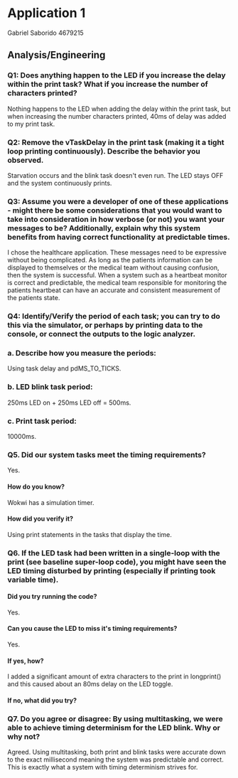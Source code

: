 
# Application 1

Gabriel Saborido  4679215

## Analysis/Engineering

### Q1: Does anything happen to the LED if you increase the delay within the print task? What if you increase the number of characters printed? 

Nothing happens to the LED when adding the delay within the print task, but when increasing the number characters printed, 40ms of delay was added to my print task.

### Q2: Remove the vTaskDelay in the print task (making it a tight loop printing continuously). Describe the behavior you observed.

Starvation occurs and the blink task doesn't even run. The LED stays OFF and the system continuously prints.

### Q3: Assume you were a developer of one of these applications - might there be some considerations that you would want to take into consideration in how verbose (or not) you want your messages to be? Additionally, explain why this system benefits from having correct functionality at predictable times.

I chose the healthcare application. These messages need to be expressive without being complicated. As long as the patients information can be displayed to themselves or the medical team without causing confusion, then the system is successful. When a system such as a heartbeat monitor is correct and predictable, the medical team responsible for monitoring the patients heartbeat can have an accurate and consistent measurement of the patients state.

### Q4: Identify/Verify the period of each task; you can try to do this via the simulator, or perhaps by printing data to the console, or connect the outputs to the logic analyzer.

### a. Describe how you measure the periods:

Using task delay and pdMS_TO_TICKS.

### b. LED blink task period:

250ms LED on + 250ms LED off = 500ms.

### c. Print task period:

10000ms.

### Q5. Did our system tasks meet the timing requirements?

Yes.

#### How do you know?

Wokwi has a simulation timer.

#### How did you verify it?

Using print statements in the tasks that display the time.

### Q6. If the LED task had been written in a single-loop with the print (see baseline super-loop code), you might have seen the LED timing disturbed by printing (especially if printing took variable time).

#### Did you try running the code?

Yes.

#### Can you cause the LED to miss it's timing requirements?

Yes.

#### If yes, how?

I added a significant amount of extra characters to the print in longprint() and this caused about an 80ms delay on the LED toggle.

#### If no, what did you try?

### Q7. Do you agree or disagree: By using multitasking, we were able to achieve timing determinism for the LED blink. Why or why not?

Agreed. Using multitasking, both print and blink tasks were accurate down to the exact millisecond meaning the system was predictable and correct. This is exactly what a system with timing determinism strives for.
